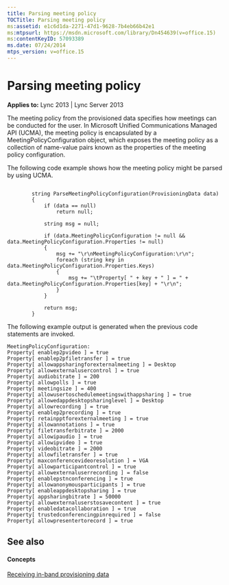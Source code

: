 ```yaml
---
title: Parsing meeting policy
TOCTitle: Parsing meeting policy
ms:assetid: e1c6d1da-2271-47d1-9628-7b4eb66b42e1
ms:mtpsurl: https://msdn.microsoft.com/library/Dn454639(v=office.15)
ms:contentKeyID: 57093389
ms.date: 07/24/2014
mtps_version: v=office.15
---
```


# Parsing meeting policy


**Applies to:** Lync 2013 | Lync Server 2013

The meeting policy from the provisioned data specifies how meetings can be conducted for the user. In Microsoft Unified Communications Managed API (UCMA), the meeting policy is encapsulated by a MeetingPolicyConfiguration object, which exposes the meeting policy as a collection of name-value pairs known as the properties of the meeting policy configuration.

The following code example shows how the meeting policy might be parsed by using UCMA.

```SCR

        string ParseMeetingPolicyConfiguration(ProvisioningData data)
        {
            if (data == null)
                return null;

            string msg = null;

            if (data.MeetingPolicyConfiguration != null && data.MeetingPolicyConfiguration.Properties != null)
            {
                msg += "\r\nMeetingPolicyConfiguration:\r\n";
                foreach (string key in data.MeetingPolicyConfiguration.Properties.Keys)
                {
                    msg += "\tProperty[ " + key + " ] = " + data.MeetingPolicyConfiguration.Properties[key] + "\r\n";
                }
            }

            return msg;
        }

```

The following example output is generated when the previous code statements are invoked.

    MeetingPolicyConfiguration:
    Property[ enablep2pvideo ] = true
    Property[ enablep2pfiletransfer ] = true
    Property[ allowappsharingforexternalmeeting ] = Desktop
    Property[ allowexternalusercontrol ] = true
    Property[ audiobitrate ] = 200
    Property[ allowpolls ] = true
    Property[ meetingsize ] = 400
    Property[ allowusertoschedulemeetingswithappsharing ] = true
    Property[ allowedappdesktopsharinglevel ] = Desktop
    Property[ allowrecording ] = true
    Property[ enablep2precording ] = true
    Property[ retainpptforexternalmeeting ] = true
    Property[ allowannotations ] = true
    Property[ filetransferbitrate ] = 2000
    Property[ allowipaudio ] = true
    Property[ allowipvideo ] = true
    Property[ videobitrate ] = 2000
    Property[ allowfiletransfer ] = true
    Property[ maxconferencevideoresolution ] = VGA
    Property[ allowparticipantcontrol ] = true
    Property[ allowexternaluserrecording ] = false
    Property[ enablepstnconferencing ] = true
    Property[ allowanonymousparticipants ] = true
    Property[ enableappdesktopsharing ] = true
    Property[ appsharingbitrate ] = 50000
    Property[ allowexternaluserstosavecontent ] = true
    Property[ enabledatacollaboration ] = true
    Property[ trustedconferencingpinrequired ] = false
    Property[ allowpresentertorecord ] = true

## See also

#### Concepts

[Receiving in-band provisioning data](receiving-in-band-provisioning-data.md)


